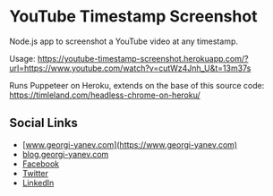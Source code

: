 # YouTube Timestamp Screenshot

Node.js app to screenshot a YouTube video at any timestamp.

Usage: https://youtube-timestamp-screenshot.herokuapp.com/?url=https://www.youtube.com/watch?v=cutWz4Jnh_U&t=13m37s

Runs Puppeteer on Heroku, extends on the base of this source code:
https://timleland.com/headless-chrome-on-heroku/

## Social Links

- [www.georgi-yanev.com](https://www.georgi-yanev.com)
- [blog.georgi-yanev.com](https://blog.georgi-yanev.com)
- [Facebook](https://www.facebook.com/jumpalottahigh/)
- [Twitter](https://www.twitter.com/jumpalottahigh/)
- [LinkedIn](https://www.linkedin.com/in/yanevgeorgi/)
